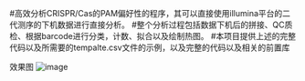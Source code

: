 #高效分析CRISPR/Cas的PAM偏好性的程序，其可以直接使用illumina平台的二代测序的下机数据进行直接分析。
#整个分析过程包括数据下机后的拼接、QC质检、根据barcode进行分类，计数、拟合以及绘制热图。
#本项目提供上述的完整代码以及所需要的tempalte.csv文件的示例，以及完整的代码以及相关的前置库



效果图
![image](https://github.com/user-attachments/assets/4783154c-ca93-45a9-9d36-74965e67db6f)
